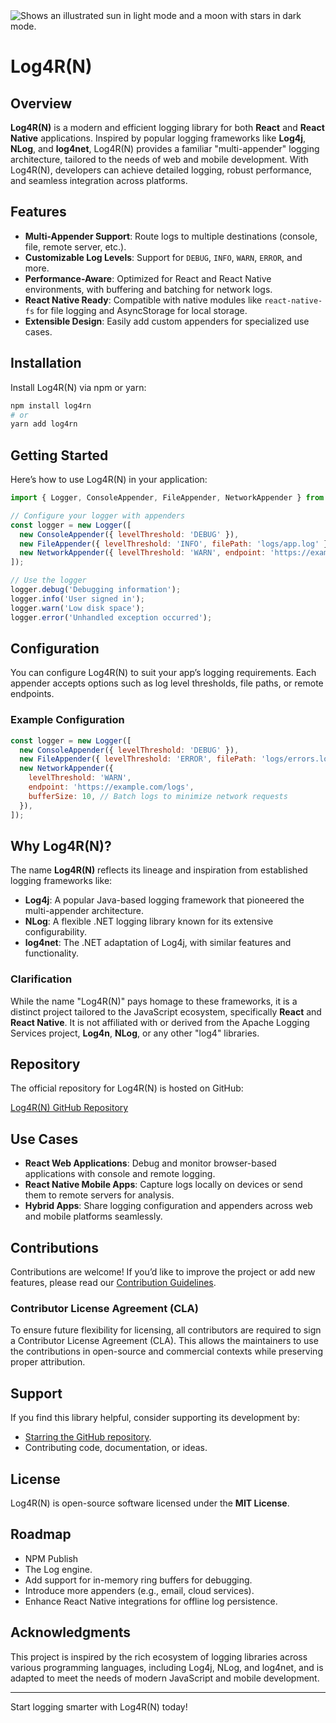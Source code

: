 <picture>
  <source media="(prefers-color-scheme: dark)" srcset="https://user-images.githubusercontent.com/25423296/163456776-7f95b81a-f1ed-45f7-b7ab-8fa810d529fa.png">
  <source media="(prefers-color-scheme: light)" srcset="https://user-images.githubusercontent.com/25423296/163456779-a8556205-d0a5-45e2-ac17-42d089e3c3f8.png">
  <img alt="Shows an illustrated sun in light mode and a moon with stars in dark mode." src="https://user-images.githubusercontent.com/25423296/163456779-a8556205-d0a5-45e2-ac17-42d089e3c3f8.png">
</picture>

# Log4R(N)

## Overview

**Log4R(N)** is a modern and efficient logging library for both **React** and **React Native** applications. Inspired by popular logging frameworks like **Log4j**, **NLog**, and **log4net**, Log4R(N) provides a familiar "multi-appender" logging architecture, tailored to the needs of web and mobile development. With Log4R(N), developers can achieve detailed logging, robust performance, and seamless integration across platforms.

## Features

- **Multi-Appender Support**: Route logs to multiple destinations (console, file, remote server, etc.).
- **Customizable Log Levels**: Support for `DEBUG`, `INFO`, `WARN`, `ERROR`, and more.
- **Performance-Aware**: Optimized for React and React Native environments, with buffering and batching for network logs.
- **React Native Ready**: Compatible with native modules like `react-native-fs` for file logging and AsyncStorage for local storage.
- **Extensible Design**: Easily add custom appenders for specialized use cases.

## Installation

Install Log4R(N) via npm or yarn:

```bash
npm install log4rn
# or
yarn add log4rn
```

## Getting Started

Here’s how to use Log4R(N) in your application:

```javascript
import { Logger, ConsoleAppender, FileAppender, NetworkAppender } from 'log4rn';

// Configure your logger with appenders
const logger = new Logger([
  new ConsoleAppender({ levelThreshold: 'DEBUG' }),
  new FileAppender({ levelThreshold: 'INFO', filePath: 'logs/app.log' }),
  new NetworkAppender({ levelThreshold: 'WARN', endpoint: 'https://example.com/logs' }),
]);

// Use the logger
logger.debug('Debugging information');
logger.info('User signed in');
logger.warn('Low disk space');
logger.error('Unhandled exception occurred');
```

## Configuration

You can configure Log4R(N) to suit your app’s logging requirements. Each appender accepts options such as log level thresholds, file paths, or remote endpoints.

### Example Configuration

```javascript
const logger = new Logger([
  new ConsoleAppender({ levelThreshold: 'DEBUG' }),
  new FileAppender({ levelThreshold: 'ERROR', filePath: 'logs/errors.log' }),
  new NetworkAppender({
    levelThreshold: 'WARN',
    endpoint: 'https://example.com/logs',
    bufferSize: 10, // Batch logs to minimize network requests
  }),
]);
```

## Why Log4R(N)?

The name **Log4R(N)** reflects its lineage and inspiration from established logging frameworks like:

- **Log4j**: A popular Java-based logging framework that pioneered the multi-appender architecture.
- **NLog**: A flexible .NET logging library known for its extensive configurability.
- **log4net**: The .NET adaptation of Log4j, with similar features and functionality.

### Clarification

While the name "Log4R(N)" pays homage to these frameworks, it is a distinct project tailored to the JavaScript ecosystem, specifically **React** and **React Native**. It is not affiliated with or derived from the Apache Logging Services project, **Log4n**, **NLog**, or any other "log4" libraries.

## Repository

The official repository for Log4R(N) is hosted on GitHub:

[Log4R(N) GitHub Repository](https://github.com/BigDamnReact/log4rn)

## Use Cases

- **React Web Applications**: Debug and monitor browser-based applications with console and remote logging.
- **React Native Mobile Apps**: Capture logs locally on devices or send them to remote servers for analysis.
- **Hybrid Apps**: Share logging configuration and appenders across web and mobile platforms seamlessly.

## Contributions

Contributions are welcome! If you’d like to improve the project or add new features, please read our [Contribution Guidelines](CONTRIBUTING.md).

### Contributor License Agreement (CLA)

To ensure future flexibility for licensing, all contributors are required to sign a Contributor License Agreement (CLA). This allows the maintainers to use the contributions in open-source and commercial contexts while preserving proper attribution.

## Support

If you find this library helpful, consider supporting its development by:
- [Starring the GitHub repository](https://github.com/BigDamnReact/log4rn).
- Contributing code, documentation, or ideas.


## License

Log4R(N) is open-source software licensed under the **MIT License**.

## Roadmap
- NPM Publish
- The Log engine. 
- Add support for in-memory ring buffers for debugging.
- Introduce more appenders (e.g., email, cloud services).
- Enhance React Native integrations for offline log persistence.

## Acknowledgments

This project is inspired by the rich ecosystem of logging libraries across various programming languages, including Log4j, NLog, and log4net, and is adapted to meet the needs of modern JavaScript and mobile development.

---

Start logging smarter with Log4R(N) today!


